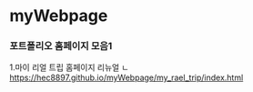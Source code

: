 # myWebpage
### 포트폴리오 홈페이지 모음1

1.마이 리얼 트립 홈페이지 리뉴얼
  ㄴ <https://hec8897.github.io/myWebpage/my_rael_trip/index.html>
